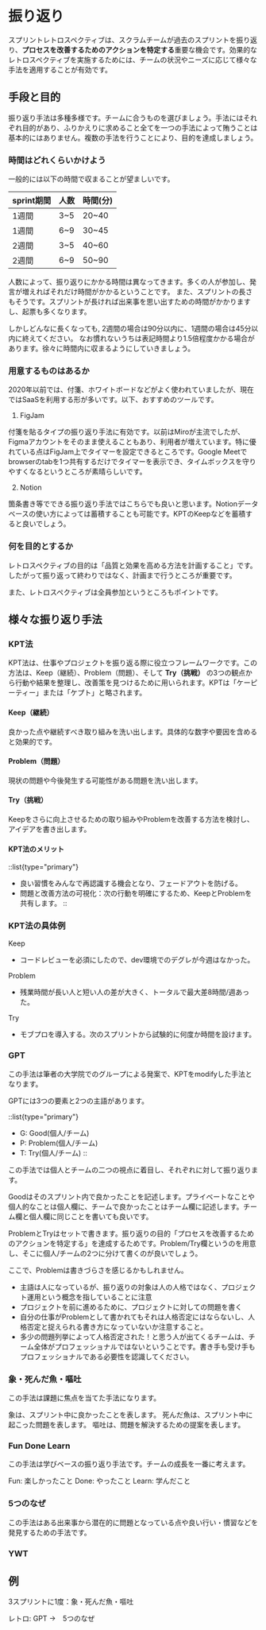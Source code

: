 # 振り返り

スプリントレトロスペクティブは、スクラムチームが過去のスプリントを振り返り、**プロセスを改善するためのアクションを特定する**重要な機会です。効果的なレトロスペクティブを実施するためには、チームの状況やニーズに応じて様々な手法を適用することが有効です。


## 手段と目的

振り返り手法は多種多様です。チームに合うものを選びましょう。手法にはそれぞれ目的があり、ふりかえりに求めること全てを一つの手法によって賄うことは基本的にはありません。複数の手法を行うことにより、目的を達成しましょう。

### 時間はどれくらいかけよう

一般的には以下の時間で収まることが望ましいです。

|sprint期間|人数|時間(分)|
|---|---|---|
|1週間|3~5|20~40|
|1週間|6~9|30~45|
|2週間|3~5|40~60|
|2週間|6~9|50~90|

人数によって、振り返りにかかる時間は異なってきます。多くの人が参加し、発言が増えればそれだけ時間がかかるということです。
また、スプリントの長さもそうです。スプリントが長ければ出来事を思い出すための時間がかかりますし、起票も多くなります。

しかしどんなに長くなっても, 2週間の場合は90分以内に、1週間の場合は45分以内に終えてください。
なお慣れないうちは表記時間より1.5倍程度かかる場合があります。徐々に時間内に収まるようにしていきましょう。

### 用意するものはあるか

2020年以前では、付箋、ホワイトボードなどがよく使われていましたが、現在ではSaaSを利用する形が多いです。以下、おすすめのツールです。

1. FigJam

付箋を貼るタイプの振り返り手法に有効です。以前はMiroが主流でしたが、Figmaアカウントをそのまま使えることもあり、利用者が増えています。特に優れている点はFigJam上でタイマーを設定できるところです。Google Meetでbrowserのtabを1つ共有するだけでタイマーを表示でき、タイムボックスを守りやすくなるというところが素晴らしいです。

2. Notion

箇条書き等でできる振り返り手法ではこちらでも良いと思います。Notionデータベースの使い方によっては蓄積することも可能です。KPTのKeepなどを蓄積すると良いでしょう。


### 何を目的とするか

レトロスペクティブの目的は「品質と効果を⾼める⽅法を計画すること」です。したがって振り返って終わりではなく、計画まで行うところが重要です。

また、レトロスペクティブは全員参加というところもポイントです。


## 様々な振り返り手法


### KPT法

KPT法は、仕事やプロジェクトを振り返る際に役立つフレームワークです。この方法は、Keep（継続）、Problem（問題）、そして **Try（挑戦）** の3つの観点から行動や結果を整理し、改善策を見つけるために用いられます。KPTは「ケーピーティー」または「ケプト」と略されます。


#### Keep（継続）

良かった点や継続すべき取り組みを洗い出します。具体的な数字や要因を含めると効果的です。

#### Problem（問題）

現状の問題や今後発生する可能性がある問題を洗い出します。

#### Try（挑戦）

Keepをさらに向上させるための取り組みやProblemを改善する方法を検討し、アイデアを書き出します。

#### KPT法のメリット

::list{type="primary"}
- 良い習慣をみんなで再認識する機会となり、フェードアウトを防げる。
- 問題と改善方法の可視化：次の行動を明確にするため、KeepとProblemを共有します。
::

### KPT法の具体例

Keep
- コードレビューを必須にしたので、dev環境でのデグレが今週はなかった。

Problem
- 残業時間が長い人と短い人の差が大きく、トータルで最大差8時間/週あった。

Try
- モブプロを導入する。次のスプリントから試験的に何度か時間を設けます。




### GPT

この手法は筆者の大学院でのグループによる発案で、KPTをmodifyした手法となります。

GPTには3つの要素と2つの主語があります。

::list{type="primary"}
- G: Good(個人/チーム)
- P: Problem(個人/チーム)
- T: Try(個人/チーム)
::

この手法では個人とチームの二つの視点に着目し、それぞれに対して振り返ります。

Goodはそのスプリント内で良かったことを記述します。プライベートなことや個人的なことは個人欄に、チームで良かったことはチーム欄に記述します。チーム欄と個人欄に同じことを書いても良いです。

ProblemとTryはセットで書きます。振り返りの目的「プロセスを改善するためのアクションを特定する」を達成するためです。Problem/Try欄というのを用意し、そこに個人/チームの2つに分けて書くのが良いでしょう。

ここで、Problemは書きづらさを感じるかもしれません。
- 主語は人になっているが、振り返りの対象は人の人格ではなく、プロジェクト運用という概念を指していることに注意
- プロジェクトを前に進めるために、プロジェクトに対しての問題を書く
- 自分の仕事がProblemとして書かれてもそれは人格否定にはならないし、人格否定と捉えられる書き方になっていないか注意すること。
- 多少の問題列挙によって人格否定された！と思う人が出てくるチームは、チーム全体がプロフェッショナルではないということです。書き手も受け手もプロフェッショナルである必要性を認識してください。


### 象・死んだ魚・嘔吐

この手法は課題に焦点を当てた手法になります。

象は、スプリント中に良かったことを表します。
死んだ魚は、スプリント中に起こった問題を表します。
嘔吐は、問題を解決するための提案を表します。


### Fun Done Learn

この手法は学びベースの振り返り手法です。チームの成長を一番に考えます。

Fun: 楽しかったこと
Done: やったこと
Learn: 学んだこと


### 5つのなぜ

この手法はある出来事から潜在的に問題となっている点や良い行い・慣習などを発見するための手法です。

### YWT




## 例

3スプリントに1度：象・死んだ魚・嘔吐

レトロ: GPT ->　5つのなぜ



